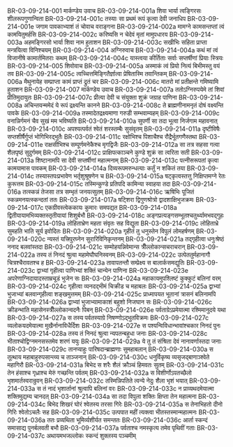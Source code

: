 BR-03-09-214-001	मार्कण्डेय उवाच
BR-03-09-214-001a	शिवा भार्या त्वङ्गिरसः शीलरूपगुणान्विता
BR-03-09-214-001c	तस्याः सा प्रथमं रूपं कृत्वा देवी जनाधिप
BR-03-09-214-001e	जगाम पावकाभ्याशं तं चोवाच वराङ्गना
BR-03-09-214-002a	मामग्ने कामसन्तप्तां त्वं कामयितुमर्हसि
BR-03-09-214-002c	करिष्यसि न चेदेवं मृतां मामुपधारय
BR-03-09-214-003a	अहमङ्गिरसो भार्या शिवा नाम हुताशन
BR-03-09-214-003c	सखीभिः सहिता प्राप्ता मन्त्रयित्वा विनिश्चयम्
BR-03-09-214-004	अग्निरुवाच
BR-03-09-214-004a	कथं मां त्वं विजानीषे कामार्तमितराः कथम्
BR-03-09-214-004c	यास्त्वया कीर्तिताः सर्वाः सप्तर्षीणां प्रियाः स्त्रियः
BR-03-09-214-005	शिवोवाच
BR-03-09-214-005a	अस्माकं त्वं प्रियो नित्यं बिभीमस्तु वयं तव
BR-03-09-214-005c	त्वच्चित्तमिङ्गितैर्ज्ञात्वा प्रेषितास्मि तवान्तिकम्
BR-03-09-214-006a	मैथुनायेह सम्प्राप्ता कामं प्राप्तं द्रुतं चर
BR-03-09-214-006c	मातरो मां प्रतीक्षन्ते गमिष्यामि हुताशन
BR-03-09-214-007	मार्कण्डेय उवाच
BR-03-09-214-007a	ततोऽग्निरुपयेमे तां शिवां प्रीतिमुदायुतः
BR-03-09-214-007c	प्रीत्या देवी च संयुक्ता शुक्रं जग्राह पाणिना
BR-03-09-214-008a	अचिन्तयन्ममेदं ये रूपं द्रक्ष्यन्ति कानने
BR-03-09-214-008c	ते ब्राह्मणीनामनृतं दोषं वक्ष्यन्ति पावके
BR-03-09-214-009a	तस्मादेतद्रक्ष्यमाणा गरुडी सम्भवाम्यहम्
BR-03-09-214-009c	वनान्निर्गमनं चैव सुखं मम भविष्यति
BR-03-09-214-010a	सुपर्णी सा तदा भूत्वा निर्जगाम महावनात्
BR-03-09-214-010c	अपश्यत्पर्वतं श्वेतं शरस्तम्बैः सुसंवृतम्
BR-03-09-214-011a	दृष्टीविषैः सप्तशीर्षैर्गुप्तं भोगिभिरद्भुतैः
BR-03-09-214-011c	रक्षोभिश्च पिशाचैश्च रौद्रैर्भूतगणैस्तथा
BR-03-09-214-011e	राक्षसीभिश्च सम्पूर्णमनेकैश्च मृगद्विजैः
BR-03-09-214-012a	सा तत्र सहसा गत्वा शैलपृष्ठं सुदुर्गमम्
BR-03-09-214-012c	प्राक्षिपत्काञ्चने कुण्डे शुक्रं सा त्वरिता सती
BR-03-09-214-013a	शिष्टानामपि सा देवी सप्तर्षीणां महात्मनाम्
BR-03-09-214-013c	पत्नीसरूपतां कृत्वा कामयामास पावकम्
BR-03-09-214-014a	दिव्यरूपमरुन्धत्याः कर्तुं न शकितं तया
BR-03-09-214-014c	तस्यास्तपःप्रभावेण भर्तृशुश्रूषणेन च
BR-03-09-214-015a	षट्कृत्वस्तत्तु निक्षिप्तमग्ने रेतः कुरूत्तम
BR-03-09-214-015c	तस्मिन्कुण्डे प्रतिपदि कामिन्या स्वाहया तदा
BR-03-09-214-016a	तत्स्कन्नं तेजसा तत्र सम्भृतं जनयत्सुतम्
BR-03-09-214-016c	ऋषिभिः पूजितं स्कन्नमनयत्स्कन्दतां ततः
BR-03-09-214-017a	षट्शिरा द्विगुणश्रोत्रो द्वादशाक्षिभुजक्रमः
BR-03-09-214-017c	एकग्रीवस्त्वेककायः कुमारः समपद्यत
BR-03-09-214-018a	द्वितीयायामभिव्यक्तस्तृतीयायां शिशुर्बभौ
BR-03-09-214-018c	अङ्गप्रत्यङ्गसम्भूतश्चतुर्थ्यामभवद्गुहः
BR-03-09-214-019a	लोहिताभ्रेण महता संवृतः सह विद्युता
BR-03-09-214-019c	लोहिताभ्रे सुमहति भाति सूर्य इवोदितः
BR-03-09-214-020a	गृहीतं तु धनुस्तेन विपुलं लोमहर्षणम्
BR-03-09-214-020c	न्यस्तं यत्त्रिपुरघ्नेन सुरारिविनिकृन्तनम्
BR-03-09-214-021a	तद्गृहीत्वा धनुःश्रेष्ठं ननाद बलवांस्तदा
BR-03-09-214-021c	सम्मोहयन्निवेमान्स त्रीँल्लोकान्सचराचरान्
BR-03-09-214-022a	तस्य तं निनदं श्रुत्वा महामेघौघनिस्वनम्
BR-03-09-214-022c	उत्पेततुर्महानागौ चित्रश्चैरावतश्च ह
BR-03-09-214-023a	तावापतन्तौ सम्प्रेक्ष्य स बालार्कसमद्युतिः
BR-03-09-214-023c	द्वाभ्यां गृहीत्वा पाणिभ्यां शक्तिं चान्येन पाणिना
BR-03-09-214-023e	अपरेणाग्निदायादस्ताम्रचूडं भुजेन सः
BR-03-09-214-024a	महाकायमुपश्लिष्टं कुक्कुटं बलिनां वरम्
BR-03-09-214-024c	गृहीत्वा व्यनदद्भीमं चिक्रीड च महाबलः
BR-03-09-214-025a	द्वाभ्यां भुजाभ्यां बलवान्गृहीत्वा शङ्खमुत्तमम्
BR-03-09-214-025c	प्राध्मापयत भूतानां त्रासनं बलिनामपि
BR-03-09-214-026a	द्वाभ्यां भुजाभ्यामाकाशं बहुशो निजघान सः
BR-03-09-214-026c	क्रीडन्भाति महासेनस्त्रीँल्लोकान्वदनैः पिबन्
BR-03-09-214-026e	पर्वताग्रेऽप्रमेयात्मा रश्मिमानुदये यथा
BR-03-09-214-027a	स तस्य पर्वतस्याग्रे निषण्णोऽद्भुतविक्रमः
BR-03-09-214-027c	व्यलोकयदमेयात्मा मुखैर्नानाविधैर्दिशः
BR-03-09-214-027e	स पश्यन्विविधान्भावांश्चकार निनदं पुनः
BR-03-09-214-028a	तस्य तं निनदं श्रुत्वा न्यपतन्बहुधा जनाः
BR-03-09-214-028c	भीताश्चोद्विग्नमनसस्तमेव शरणं ययुः
BR-03-09-214-029a	ये तु तं संश्रिता देवं नानावर्णास्तदा जनाः
BR-03-09-214-029c	तानप्याहुः पारिषदान्ब्राह्मणाः सुमहाबलान्
BR-03-09-214-030a	स तूत्थाय महाबाहुरुपसान्त्व्य च ताञ्जनान्
BR-03-09-214-030c	धनुर्विकृष्य व्यसृजद्बाणाञ्श्वेते महागिरौ
BR-03-09-214-031a	बिभेद स शरैः शैलं क्रौञ्चं हिमवतः सुतम्
BR-03-09-214-031c	तेन हंसाश्च गृध्राश्च मेरुं गच्छन्ति पर्वतम्
BR-03-09-214-032a	स विशीर्णोऽपतच्छैलो भृशमार्तस्वरान्रुवन्
BR-03-09-214-032c	तस्मिन्निपतिते त्वन्ये नेदुः शैला भृशं भयात्
BR-03-09-214-033a	स तं नादं भृशार्तानां श्रुत्वापि बलिनां वरः
BR-03-09-214-033c	न प्राव्यथदमेयात्मा शक्तिमुद्यम्य चानदत्
BR-03-09-214-034a	सा तदा विपुला शक्तिः क्षिप्ता तेन महात्मना
BR-03-09-214-034c	बिभेद शिखरं घोरं श्वेतस्य तरसा गिरेः
BR-03-09-214-035a	स तेनाभिहतो दीनो गिरिः श्वेतोऽचलैः सह
BR-03-09-214-035c	उत्पपात महीं त्यक्त्वा भीतस्तस्मान्महात्मनः
BR-03-09-214-036a	ततः प्रव्यथिता भूमिर्व्यशीर्यत समन्ततः
BR-03-09-214-036c	आर्ता स्कन्दं समासाद्य पुनर्बलवती बभौ
BR-03-09-214-037a	पर्वताश्च नमस्कृत्य तमेव पृथिवीं गताः
BR-03-09-214-037c	अथायमभजल्लोकः स्कन्दं शुक्लस्य पञ्चमीम्
